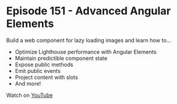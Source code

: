# Episode 151 - Advanced Angular Elements

Build a web component for lazy loading images and learn how to...

- Optimize Lighthouse performance with Angular Elements
- Maintain predictible component state
- Expose public methods
- Emit public events
- Project content with slots
- And more!

Watch on [YouTube](https://youtu.be/ujaMvl5M8nY)
